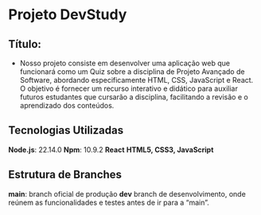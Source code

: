 # Projeto DevStudy

## Título:
* Nosso projeto consiste em desenvolver uma aplicação web que funcionará como um Quiz sobre a disciplina de Projeto Avançado de Software, abordando especificamente HTML, CSS, JavaScript e React. O objetivo é fornecer um recurso interativo e didático para auxiliar futuros estudantes que cursarão a disciplina, facilitando a revisão e o aprendizado dos conteúdos.

## Tecnologias Utilizadas

**Node.js**: 22.14.0
**Npm**: 10.9.2
**React**
**HTML5, CSS3, JavaScript**

## Estrutura de Branches

**main**: branch oficial de produção
**dev** branch de desenvolvimento, onde reúnem as funcionalidades e testes antes de ir para a “main”.

